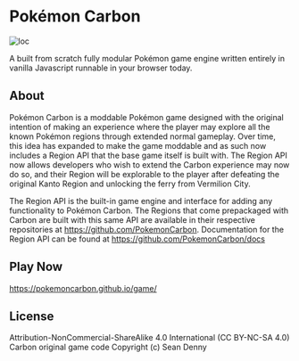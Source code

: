 # Pokémon Carbon

![loc](https://tokei.rs/b1/github/pokemoncarbon/game)

A built from scratch fully modular Pokémon game engine written entirely in vanilla Javascript runnable in your browser today.

## About
Pokémon Carbon is a moddable Pokémon game designed with the original intention of making an experience where the player may explore all the known Pokémon regions through extended normal gameplay. Over time, this idea has expanded to make the game moddable and as such now includes a Region API that the base game itself is built with. The Region API now allows developers who wish to extend the Carbon experience may now do so, and their Region will be explorable to the player after defeating the original Kanto Region and unlocking the ferry from Vermilion City.

The Region API is the built-in game engine and interface for adding any functionality to Pokémon Carbon. The Regions that come prepackaged with Carbon are built with this same API are available in their respective repositories at https://github.com/PokemonCarbon. Documentation for the Region API can be found at https://github.com/PokemonCarbon/docs

## Play Now
https://pokemoncarbon.github.io/game/

## License
Attribution-NonCommercial-ShareAlike 4.0 International (CC BY-NC-SA 4.0)  
Carbon original game code Copyright (c) Sean Denny
